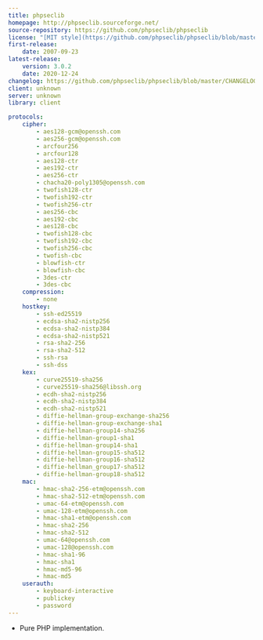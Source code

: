 ```yaml
---
title: phpseclib
homepage: http://phpseclib.sourceforge.net/
source-repository: https://github.com/phpseclib/phpseclib
license: "[MIT style](https://github.com/phpseclib/phpseclib/blob/master/LICENSE)"
first-release:
    date: 2007-09-23
latest-release:
    version: 3.0.2
    date: 2020-12-24
changelog: https://github.com/phpseclib/phpseclib/blob/master/CHANGELOG.md
client: unknown
server: unknown
library: client

protocols:
    cipher:
        - aes128-gcm@openssh.com
        - aes256-gcm@openssh.com
        - arcfour256
        - arcfour128
        - aes128-ctr
        - aes192-ctr
        - aes256-ctr
        - chacha20-poly1305@openssh.com
        - twofish128-ctr
        - twofish192-ctr
        - twofish256-ctr
        - aes256-cbc
        - aes192-cbc
        - aes128-cbc
        - twofish128-cbc
        - twofish192-cbc
        - twofish256-cbc
        - twofish-cbc
        - blowfish-ctr
        - blowfish-cbc
        - 3des-ctr
        - 3des-cbc
    compression:
        - none
    hostkey:
        - ssh-ed25519
        - ecdsa-sha2-nistp256
        - ecdsa-sha2-nistp384
        - ecdsa-sha2-nistp521
        - rsa-sha2-256
        - rsa-sha2-512
        - ssh-rsa
        - ssh-dss
    kex:
        - curve25519-sha256
        - curve25519-sha256@libssh.org
        - ecdh-sha2-nistp256
        - ecdh-sha2-nistp384
        - ecdh-sha2-nistp521
        - diffie-hellman-group-exchange-sha256
        - diffie-hellman-group-exchange-sha1
        - diffie-hellman-group14-sha256
        - diffie-hellman-group1-sha1
        - diffie-hellman-group14-sha1
        - diffie-hellman-group15-sha512
        - diffie-hellman-group16-sha512
        - diffie-hellman_group17-sha512
        - diffie-hellman-group18-sha512
    mac:
        - hmac-sha2-256-etm@openssh.com
        - hmac-sha2-512-etm@openssh.com
        - umac-64-etm@openssh.com
        - umac-128-etm@openssh.com
        - hmac-sha1-etm@openssh.com
        - hmac-sha2-256
        - hmac-sha2-512
        - umac-64@openssh.com
        - umac-128@openssh.com
        - hmac-sha1-96
        - hmac-sha1
        - hmac-md5-96
        - hmac-md5
    userauth:
        - keyboard-interactive
        - publickey
        - password
---
```

* Pure PHP implementation.
